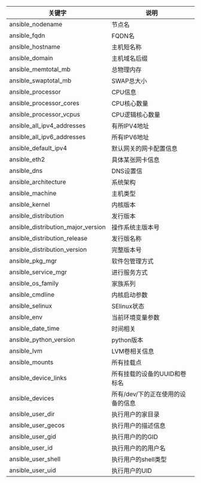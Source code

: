 | 关键字 | 说明 |
|-------|-----|
| ansible_nodename | 节点名 |
| ansible_fqdn | FQDN名 |
| ansible_hostname | 主机短名称 |
| ansible_domain | 主机域名后缀 |
| ansible_memtotal_mb | 总物理内存 |
| ansible_swaptotal_mb | SWAP总大小 |
| ansible_processor | CPU信息 |
| ansible_processor_cores | CPU核心数量 |
| ansible_processor_vcpus | CPU逻辑核心数量 |
| ansible_all_ipv4_addresses | 有所IPV4地址 |
| ansible_all_ipv6_addresses | 所有IPV6地址 |
| ansible_default_ipv4 | 默认网关的网卡配置信息 |
| ansible_eth2 | 具体某张网卡信息 |
| ansible_dns | DNS设置信 |
| ansible_architecture | 系统架构 |
| ansible_machine | 主机类型 |
| ansible_kernel | 内核版本 |
| ansible_distribution | 发行版本 |
| ansible_distribution_major_version | 操作系统主版本号 |
| ansible_distribution_release | 发行版名称 |
| ansible_distribution_version | 完整版本号 |
| ansible_pkg_mgr | 软件包管理方式 |
| ansible_service_mgr | 进行服务方式 |
| ansible_os_family | 家族系列 |
| ansible_cmdline | 内核启动参数 |
| ansible_selinux | SElinux状态 |
| ansible_env | 当前环境变量参数 |
| ansible_date_time | 时间相关 |
| ansible_python_version | python版本 |
| ansible_lvm | LVM卷相关信息 |
| ansible_mounts | 所有挂载点 |
| ansible_device_links | 所有挂载的设备的UUID和卷标名 |
| ansible_devices | 所有/dev/下的正在使用的设备的信息 |
| ansible_user_dir | 执行用户的家目录 |
| ansible_user_gecos | 执行用户的描述信息 |
| ansible_user_gid | 执行用户的的GID |
| ansible_user_id | 执行用户的的用户名 |
| ansible_user_shell | 执行用户的shell类型 |
| ansible_user_uid | 执行用户的UID |


